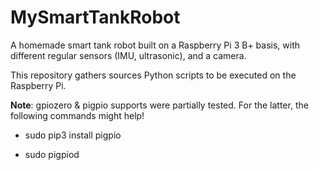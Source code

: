 # MySmartTankRobot

A homemade smart tank robot built on a Raspberry Pi 3 B+ basis, with different regular sensors (IMU, ultrasonic), and a camera.

This repository gathers sources Python scripts to be executed on the Raspberry Pi.

**Note**:  gpiozero & pigpio supports were partially tested. For the latter, the following commands might help!

* sudo pip3 install pigpio

* sudo pigpiod